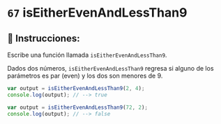 # `67` isEitherEvenAndLessThan9

## 📝 Instrucciones:

Escribe una función llamada `isEitherEvenAndLessThan9`.

Dados dos números, `isEitherEvenAndLessThan9` regresa si alguno de los parámetros es par (even) y los dos son menores de 9.

```Javascript
var output = isEitherEvenAndLessThan9(2, 4);
console.log(output); // --> true

var output = isEitherEvenAndLessThan9(72, 2);
console.log(output); // --> false
```
